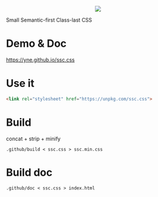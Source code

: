 <p align="center">
<img src=https://imgur.com/jpNsCN9.png>

Small Semantic-first Class-last CSS
</p>

# Demo & Doc

https://yne.github.io/ssc.css

# Use it

```html
<link rel="stylesheet" href="https://unpkg.com/ssc.css">
```

# Build

concat + strip + minify

`.github/build < ssc.css > ssc.min.css`

# Build doc

`.github/doc < ssc.css > index.html`
